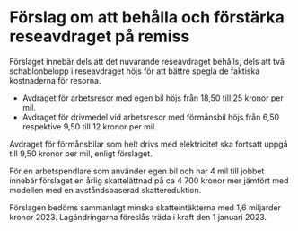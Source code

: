 # Förslag om att behålla och förstärka reseavdraget på remiss

Förslaget innebär dels att det nuvarande reseavdraget behålls, dels att två schablonbelopp i reseavdraget höjs för att bättre spegla de faktiska kostnaderna för resorna.

* Avdraget för arbetsresor med egen bil höjs från 18,50 till 25 kronor per mil.
* Avdraget för drivmedel vid arbetsresor med förmånsbil höjs från 6,50 respektive 9,50 till 12 kronor per mil.

Avdraget för förmånsbilar som helt drivs med elektricitet ska fortsatt uppgå till 9,50 kronor per mil, enligt förslaget.

För en arbetspendlare som använder egen bil och har 4 mil till jobbet innebär förslaget en årlig skattelättnad på ca 4 700 kronor mer jämfört med modellen med en avståndsbaserad skattereduktion.

Förslagen bedöms sammanlagt minska skatteintäkterna med 1,6 miljarder kronor 2023\. Lagändringarna föreslås träda i kraft den 1 januari 2023\.
